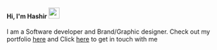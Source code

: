 #### Hi, I'm Hashir <img src="https://media.giphy.com/media/hvRJCLFzcasrR4ia7z/giphy.gif" width="25px">

I am a Software developer and Brand/Graphic designer. Check out my portfolio [here](https://enipx.com/) and Click [here](mailto:connect@enipx.com) to get in touch with me

<!---
enipx/enipx is a ✨ special ✨ repository because its `README.md` (this file) appears on your GitHub profile.
You can click the Preview link to take a look at your changes.
--->
